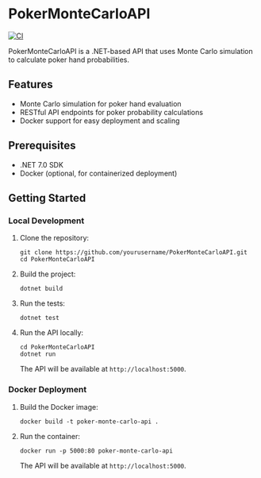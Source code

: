 # PokerMonteCarloAPI

[![CI](https://github.com/JohnFarrellDev/PokerMonteCarloAPI/actions/workflows/ci.yml/badge.svg?branch=master)](https://github.com/JohnFarrellDev/PokerMonteCarloAPI/actions/workflows/ci.yml)

PokerMonteCarloAPI is a .NET-based API that uses Monte Carlo simulation to calculate poker hand probabilities.

## Features

- Monte Carlo simulation for poker hand evaluation
- RESTful API endpoints for poker probability calculations
- Docker support for easy deployment and scaling

## Prerequisites

- .NET 7.0 SDK
- Docker (optional, for containerized deployment)

## Getting Started

### Local Development

1. Clone the repository:

   ```
   git clone https://github.com/yourusername/PokerMonteCarloAPI.git
   cd PokerMonteCarloAPI
   ```

2. Build the project:

   ```
   dotnet build
   ```

3. Run the tests:

   ```
   dotnet test
   ```

4. Run the API locally:

   ```
   cd PokerMonteCarloAPI
   dotnet run
   ```

   The API will be available at `http://localhost:5000`.

### Docker Deployment

1. Build the Docker image:

   ```
   docker build -t poker-monte-carlo-api .
   ```

2. Run the container:

   ```
   docker run -p 5000:80 poker-monte-carlo-api
   ```

   The API will be available at `http://localhost:5000`.
